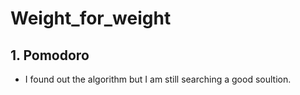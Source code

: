 # Weight_for_weight

## 1. Pomodoro

- I found out the algorithm but I am still searching a good soultion.
